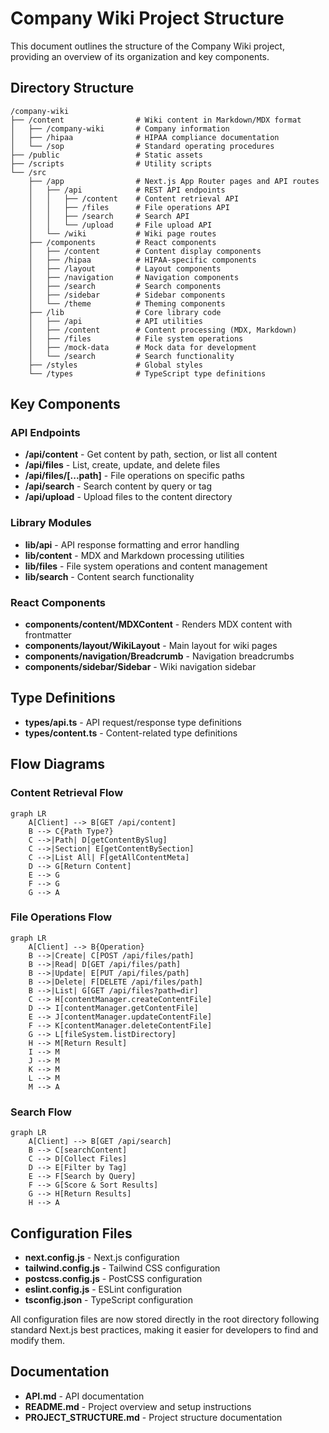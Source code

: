 # Company Wiki Project Structure

This document outlines the structure of the Company Wiki project, providing an overview of its organization and key components.

## Directory Structure

```
/company-wiki
├── /content                # Wiki content in Markdown/MDX format
│   ├── /company-wiki       # Company information
│   ├── /hipaa              # HIPAA compliance documentation
│   └── /sop                # Standard operating procedures
├── /public                 # Static assets
├── /scripts                # Utility scripts
└── /src
    ├── /app                # Next.js App Router pages and API routes
    │   ├── /api            # REST API endpoints
    │   │   ├── /content    # Content retrieval API
    │   │   ├── /files      # File operations API
    │   │   ├── /search     # Search API
    │   │   └── /upload     # File upload API
    │   └── /wiki           # Wiki page routes
    ├── /components         # React components
    │   ├── /content        # Content display components
    │   ├── /hipaa          # HIPAA-specific components
    │   ├── /layout         # Layout components
    │   ├── /navigation     # Navigation components
    │   ├── /search         # Search components
    │   ├── /sidebar        # Sidebar components
    │   └── /theme          # Theming components
    ├── /lib                # Core library code
    │   ├── /api            # API utilities
    │   ├── /content        # Content processing (MDX, Markdown)
    │   ├── /files          # File system operations
    │   ├── /mock-data      # Mock data for development
    │   └── /search         # Search functionality
    ├── /styles             # Global styles
    └── /types              # TypeScript type definitions
```

## Key Components

### API Endpoints

- **/api/content** - Get content by path, section, or list all content
- **/api/files** - List, create, update, and delete files
- **/api/files/[...path]** - File operations on specific paths
- **/api/search** - Search content by query or tag
- **/api/upload** - Upload files to the content directory

### Library Modules

- **lib/api** - API response formatting and error handling
- **lib/content** - MDX and Markdown processing utilities
- **lib/files** - File system operations and content management
- **lib/search** - Content search functionality

### React Components

- **components/content/MDXContent** - Renders MDX content with frontmatter
- **components/layout/WikiLayout** - Main layout for wiki pages
- **components/navigation/Breadcrumb** - Navigation breadcrumbs
- **components/sidebar/Sidebar** - Wiki navigation sidebar

## Type Definitions

- **types/api.ts** - API request/response type definitions
- **types/content.ts** - Content-related type definitions

## Flow Diagrams

### Content Retrieval Flow

```mermaid
graph LR
    A[Client] --> B[GET /api/content]
    B --> C{Path Type?}
    C -->|Path| D[getContentBySlug]
    C -->|Section| E[getContentBySection]
    C -->|List All| F[getAllContentMeta]
    D --> G[Return Content]
    E --> G
    F --> G
    G --> A
```

### File Operations Flow

```mermaid
graph LR
    A[Client] --> B{Operation}
    B -->|Create| C[POST /api/files/path]
    B -->|Read| D[GET /api/files/path]
    B -->|Update| E[PUT /api/files/path]
    B -->|Delete| F[DELETE /api/files/path]
    B -->|List| G[GET /api/files?path=dir]
    C --> H[contentManager.createContentFile]
    D --> I[contentManager.getContentFile]
    E --> J[contentManager.updateContentFile]
    F --> K[contentManager.deleteContentFile]
    G --> L[fileSystem.listDirectory]
    H --> M[Return Result]
    I --> M
    J --> M
    K --> M
    L --> M
    M --> A
```

### Search Flow

```mermaid
graph LR
    A[Client] --> B[GET /api/search]
    B --> C[searchContent]
    C --> D[Collect Files]
    D --> E[Filter by Tag]
    E --> F[Search by Query]
    F --> G[Score & Sort Results]
    G --> H[Return Results]
    H --> A
```

## Configuration Files

- **next.config.js** - Next.js configuration
- **tailwind.config.js** - Tailwind CSS configuration
- **postcss.config.js** - PostCSS configuration
- **eslint.config.js** - ESLint configuration
- **tsconfig.json** - TypeScript configuration

All configuration files are now stored directly in the root directory following standard Next.js best practices, making it easier for developers to find and modify them.

## Documentation

- **API.md** - API documentation
- **README.md** - Project overview and setup instructions
- **PROJECT_STRUCTURE.md** - Project structure documentation
